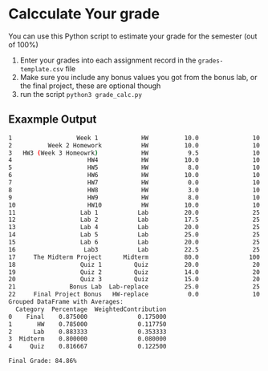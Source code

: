 # Calcculate Your grade

You can use this Python script to estimate your grade for the semester (out of 100%)

1. Enter your grades into each assignment record in the `grades-template.csv` file
2. Make sure you include any bonus values you got from the bonus lab, or the final project, these are optional though
3. run the script `python3 grade_calc.py`

## Exaxmple Output
```sh
1                  Week 1            HW          10.0               10
2          Week 2 Homework           HW          10.0               10
3   HW3 (Week 3 Homeowrk)            HW           9.5               10
4                     HW4            HW          10.0               10
5                     HW5            HW           8.0               10
6                     HW6            HW          10.0               10
7                     HW7            HW           0.0               10
8                     HW8            HW           3.0               10
9                     HW9            HW           8.0               10
10                    HW10           HW          10.0               10
11                  Lab 1           Lab          20.0               25
12                  Lab 2           Lab          17.5               25
13                  Lab 4           Lab          20.0               25
14                  Lab 5           Lab          25.0               25
15                  Lab 6           Lab          20.0               25
16                   Lab3           Lab          22.5               25
17     The Midterm Project      Midterm          80.0              100
18                  Quiz 1         Quiz          20.0               20
19                  Quiz 2         Quiz          14.0               20
20                  Quiz 3         Quiz          15.0               20
21               Bonus Lab  Lab-replace          25.0               25
22     Final Project Bonus   HW-replace           0.0               10
Grouped DataFrame with Averages:
  Category  Percentage  WeightedContribution
0    Final    0.875000              0.175000
1       HW    0.785000              0.117750
2      Lab    0.883333              0.353333
3  Midterm    0.800000              0.080000
4     Quiz    0.816667              0.122500

Final Grade: 84.86%
```
